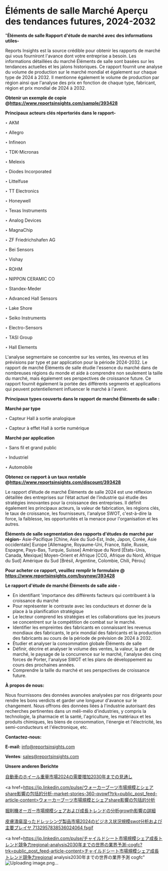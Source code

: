 # Éléments de salle Marché Aperçu des tendances futures, 2024-2032

"<strong>Éléments de salle Rapport d'étude de marché avec des informations utiles-</strong>

Reports Insights est la source crédible pour obtenir les rapports de marché qui vous fourniront l'avance dont votre entreprise a besoin. Les informations détaillées du marché Éléments de salle sont basées sur les tendances actuelles et les jalons historiques. Ce rapport fournit une analyse du volume de production sur le marché mondial et également sur chaque type de 2024 à 2032. Il mentionne également le volume de production par région ainsi que l'analyse des prix en fonction de chaque type, fabricant, région et prix mondial de 2024 à 2032.

<strong><b>Obtenir un exemple de copie @</b></strong><a href=https://www.reportsinsights.com/sample/393428><strong><b>https://www.reportsinsights.com/sample/393428</b></strong></a>

<b>Principaux acteurs clés répertoriés dans le rapport-</b>

<b> </b>‣ AKM

‣ Allegro

‣ Infineon

‣ TDK-Micronas

‣ Melexis

‣ Diodes Incorporated

‣ Littelfuse

‣ TT Electronics

‣ Honeywell

‣ Texas Instruments

‣ Analog Devices

‣ MagnaChip

‣ ZF Friedrichshafen AG

‣ Bei Sensors

‣ Vishay

‣ ROHM

‣ NIPPON CERAMIC CO

‣ Standex-Meder

‣ Advanced Hall Sensors

‣ Lake Shore

‣ Seiko Instruments

‣ Electro-Sensors

‣ TASI Group

‣ Hall Elements

L'analyse segmentaire se concentre sur les ventes, les revenus et les prévisions par type et par application pour la période 2024-2032. Le rapport de marché Éléments de salle étudie l'essence du marché dans de nombreuses régions du monde et aide à comprendre non seulement la taille du marché, mais également ses perspectives de croissance future. Ce rapport fournit également la portée des différents segments et applications qui peuvent potentiellement influencer le marché à l'avenir.

<strong>Principaux types couverts dans le rapport de marché Éléments de salle :</strong>

<strong>Marché par type</strong>

‣ Capteur Hall à sortie analogique

‣ Capteur à effet Hall à sortie numérique

<strong>Marché par application</strong>

‣ Sans fil et grand public

‣ Industriel

‣ Automobile

<strong><b>Obtenez ce rapport à un taux rentable @</b></strong><a href=https://www.reportsinsights.com/discount/393428><strong><b>https://www.reportsinsights.com/discount/393428</b></strong></a>

Le rapport d’étude de marché Éléments de salle 2024 est une réflexion détaillée des entreprises sur l’état actuel de l’industrie qui étudie des stratégies innovantes pour la croissance des entreprises. Il définit également les principaux acteurs, la valeur de fabrication, les régions clés, le taux de croissance, les fournisseurs, l'analyse SWOT, c'est-à-dire la force, la faiblesse, les opportunités et la menace pour l'organisation et les autres.

<strong>Éléments de salle segmentation des rapports d'études de marché par région-</strong>
Asie-Pacifique [Chine, Asie du Sud-Est, Inde, Japon, Corée, Asie occidentale]
Europe [Allemagne, Royaume-Uni, France, Italie, Russie, Espagne, Pays-Bas, Turquie, Suisse]
Amérique du Nord [États-Unis, Canada, Mexique]
Moyen-Orient et Afrique [CCG, Afrique du Nord, Afrique du Sud]
Amérique du Sud [Brésil, Argentine, Colombie, Chili, Pérou]

<strong>Pour acheter ce rapport, veuillez remplir le formulaire @   <a href=https://www.reportsinsights.com/buynow/393428>https://www.reportsinsights.com/buynow/393428</a></strong>

<strong>Le rapport d'étude de marché Éléments de salle aide -</strong>
<ul>
  <li>En identifiant 'importance des différents facteurs qui contribuent à la croissance du marché</li>
  <li>Pour représenter le contraste avec les conducteurs et donner de la place à la planification stratégique</li>
  <li>Le lecteur comprend les stratégies et les collaborations que les joueurs se concentrent sur la compétition de combat sur le marché.</li>
  <li>Identifier les empreintes des fabricants en connaissant les revenus mondiaux des fabricants, le prix mondial des fabricants et la production des fabricants au cours de la période de prévision de 2024 à 2032.</li>
  <li>Étudier et analyser la consommation globale Éléments de salle</li>
  <li>Définir, décrire et analyser le volume des ventes, la valeur, la part de marché, le paysage de la concurrence sur le marché, l'analyse des cinq forces de Porter, l'analyse SWOT et les plans de développement au cours des prochaines années.</li>
  <li>Comprendre la taille du marché et ses perspectives de croissance future.</li>
</ul>
<strong>À propos de nous:</strong>

Nous fournissons des données avancées analysées par nos dirigeants pour rendre les bons verdicts et garder une longueur d'avance sur le changement. Nous offrons des données liées à l'industrie autorisant des recherches pertinentes dans un méli-mélo d'industries, y compris la technologie, la pharmacie et la santé, l'agriculture, les matériaux et les produits chimiques, les biens de consommation, l'énergie et l'électricité, les semi-conducteurs et l'électronique, etc.

<strong>Contactez-nous:</strong>

<strong>E-mail:</strong> <a href=mailto:info@reportsinsights.com>info@reportsinsights.com</a>

<strong>Ventes</strong>: <a href=mailto:sales@reportsinsights.com>sales@reportsinsights.com</a>

<strong>Unsere anderen Berichte</strong>

<a href=https://www.linkedin.com/pulse/自動車のホイール重量市場2024の需要増加2030年までの見通し-reportsinsights-pvt-ltd-v9jaf/>自動車のホイール重量市場2024の需要増加2030年までの見通し</a>

<a href=https://jp.linkedin.com/pulse/ウォーカーブーツ市場規模とシェアshare影響の包括的分析-market-stories-360-qvpwf?trk=public_post_feed-article-content>ウォーカーブーツ市場規模とシェアshare影響の包括的分析</a>

<a href=https://www.linkedin.com/pulse/掘削機オーガー市場規模シェアおよび成長トレンドの分析growth影響の詳細-tribunal-analytics-360-gb9ke/>掘削機オーガー市場規模シェアおよび成長トレンドの分析growth影響の詳細</a>

<a href=https://www.linkedin.com/pulse/皮膚潰瘍湿ったドレッシング製品市場2024のビジネス状況規模swot分析および主要プレイヤ-7132957838536024064-fsgjf/>皮膚潰瘍湿ったドレッシング製品市場2024のビジネス状況規模swot分析および主要プレイヤ 7132957838536024064 fsgjf</a>

<a href=https://jp.linkedin.com/pulse/チャイルドシート市場規模シェア成長トレンド競争力regional-analysis2030年までの世界の業界予測-cogfc?trk=public_post_feed-article-content>チャイルドシート市場規模シェア成長トレンド競争力regional analysis2030年までの世界の業界予測 cogfc</a>"
![Uploading image.png…]()
